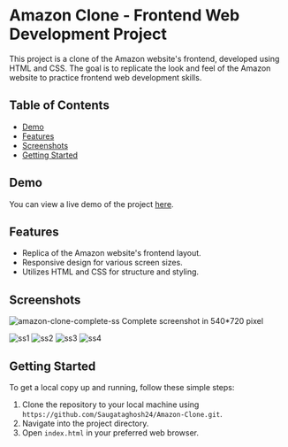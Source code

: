 # Amazon Clone - Frontend Web Development Project

This project is a clone of the Amazon website's frontend, developed using HTML and CSS. The goal is to replicate the look and feel of the Amazon website to practice frontend web development skills.

## Table of Contents
- [Demo](#demo)
- [Features](#features)
- [Screenshots](#screenshots)
- [Getting Started](#getting-started)

## Demo

You can view a live demo of the project [here](https://saugataghosh24.github.io/Amazon-Clone/).

## Features

- Replica of the Amazon website's frontend layout.
- Responsive design for various screen sizes.
- Utilizes HTML and CSS for structure and styling.

## Screenshots

![amazon-clone-complete-ss](https://github.com/Saugataghosh24/Amazon-Clone/assets/135034312/6df6d1ea-4492-4f48-9c3a-bac99b736c99)
Complete screenshot in 540*720 pixel

![ss1](https://github.com/Saugataghosh24/Amazon-Clone/assets/135034312/1b864fa3-0443-4ce0-907a-81fcef48959a)
![ss2](https://github.com/Saugataghosh24/Amazon-Clone/assets/135034312/9b349a70-37f8-4b8c-92b7-57f750cd3965)
![ss3](https://github.com/Saugataghosh24/Amazon-Clone/assets/135034312/35375435-207e-446e-91cb-f9b8ef681602)
![ss4](https://github.com/Saugataghosh24/Amazon-Clone/assets/135034312/21a126b4-1b2d-4453-bb0b-b4169684eec5)


## Getting Started

To get a local copy up and running, follow these simple steps:

1. Clone the repository to your local machine using `https://github.com/Saugataghosh24/Amazon-Clone.git`.
2. Navigate into the project directory.
3. Open `index.html` in your preferred web browser.
